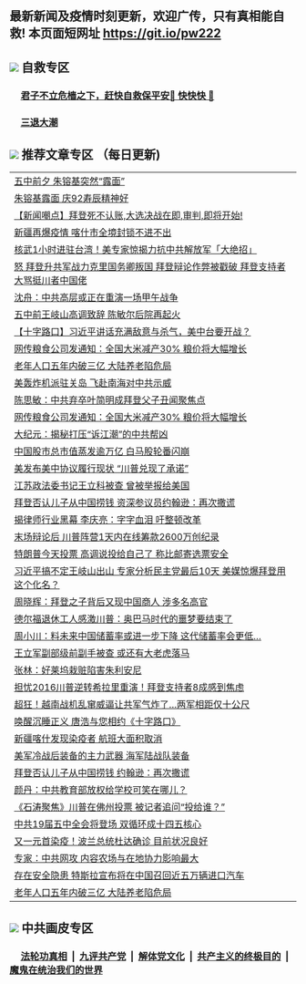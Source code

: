 ## 最新新闻及疫情时刻更新，欢迎广传，只有真相能自救! 本页面短网址 https://git.io/pw222



## <img src="https://img.icons8.com/cute-clipart/2x/circled-right.png">  自救专区

 ### &nbsp;&nbsp;&nbsp;&nbsp; [君子不立危樯之下，赶快自救保平安🍎 快快快 📩](https://github.com/pwgy/td/blob/master/README.md)
 
 ### &nbsp;&nbsp;&nbsp;&nbsp; [三退大潮](https://is.gd/fCPoKo) 
 
## <img src="https://img.icons8.com/cute-clipart/2x/circled-right.png"> 推荐文章专区 （每日更新)

<Table>
<tr><td colspan="2" align="left"><a href="https://pufdztuh.xhuyd.press/?name=c1237880&key=encdeuyadochlaxz&from=pw2">五中前夕 朱镕基突然“露面”</a></td></tr>
<tr><td colspan="2" align="left"><a href="https://pufdztuh.xhuyd.press/?name=c1237889&key=encdeuyadochlaxz&from=pw2">朱镕基露面 庆92寿辰精神好</a></td></tr>
<tr><td colspan="2" align="left"><a href="https://pufdztuh.xhuyd.press/?name=c1237859&key=encdeuyadochlaxz&from=pw2">【新闻嘲点】拜登死不认账,大选决战在即,审判,即将开始!</a></td></tr>
<tr><td colspan="2" align="left"><a href="https://pufdztuh.xhuyd.press/?name=c1237898&key=encdeuyadochlaxz&from=pw2">新疆再爆疫情 喀什市全境封锁不进不出</a></td></tr>
<tr><td colspan="2" align="left"><a href="https://pufdztuh.xhuyd.press/?name=c1237894&key=encdeuyadochlaxz&from=pw2">核武1小时进驻台湾！美专家惊揭力抗中共解放军「大绝招」</a></td></tr>
<tr><td colspan="2" align="left"><a href="https://pufdztuh.xhuyd.press/?name=c1237861&key=encdeuyadochlaxz&from=pw2">怒 拜登升共军战力克里国务卿叛国 拜登辩论作弊被戳破 拜登支持者大骂挺川者中国佬</a></td></tr>
<tr><td colspan="2" align="left"><a href="https://pufdztuh.xhuyd.press/?name=c1237884&key=encdeuyadochlaxz&from=pw2">沈舟：中共高层或正在重演一场甲午战争</a></td></tr>
<tr><td colspan="2" align="left"><a href="https://pufdztuh.xhuyd.press/?name=c1237866&key=encdeuyadochlaxz&from=pw2">五中前王岐山高调致辞 陈敏尔后院再起火</a></td></tr>
<tr><td colspan="2" align="left"><a href="https://pufdztuh.xhuyd.press/?name=c1237922&key=encdeuyadochlaxz&from=pw2">【十字路口】习近平讲话充满敌意与杀气，美中台要开战？</a></td></tr>
<tr><td colspan="2" align="left"><a href="https://pufdztuh.xhuyd.press/?name=c1237903&key=encdeuyadochlaxz&from=pw2">网传粮食公司发通知：全国大米减产30% 粮价将大幅增长</a></td></tr>
<tr><td colspan="2" align="left"><a href="https://pufdztuh.xhuyd.press/?name=c1237916&key=encdeuyadochlaxz&from=pw2">老年人口五年内破三亿 大陆养老陷危局</a></td></tr>
<tr><td colspan="2" align="left"><a href="https://pufdztuh.xhuyd.press/?name=c1237915&key=encdeuyadochlaxz&from=pw2">美轰炸机派驻关岛 飞赴南海对中共示威</a></td></tr>
<tr><td colspan="2" align="left"><a href="https://pufdztuh.xhuyd.press/?name=c1237886&key=encdeuyadochlaxz&from=pw2">陈思敏：中共弃卒叶简明成拜登父子丑闻聚焦点</a></td></tr>
<tr><td colspan="2" align="left"><a href="https://pufdztuh.xhuyd.press/?name=c1237865&key=encdeuyadochlaxz&from=pw2">网传粮食公司发通知：全国大米减产30%  粮价将大幅增长</a></td></tr>
<tr><td colspan="2" align="left"><a href="https://pufdztuh.xhuyd.press/?name=c1237913&key=encdeuyadochlaxz&from=pw2">大纪元：揭秘打压“诉江潮”的中共帮凶</a></td></tr>
<tr><td colspan="2" align="left"><a href="https://pufdztuh.xhuyd.press/?name=c1237909&key=encdeuyadochlaxz&from=pw2">中国股市总市值蒸发逾万亿 白马股轮番闪崩</a></td></tr>
<tr><td colspan="2" align="left"><a href="https://pufdztuh.xhuyd.press/?name=c1237858&key=encdeuyadochlaxz&from=pw2">美发布美中协议履行现状 “川普兑现了承诺”</a></td></tr>
<tr><td colspan="2" align="left"><a href="https://pufdztuh.xhuyd.press/?name=c1237897&key=encdeuyadochlaxz&from=pw2">江苏政法委书记王立科被查 曾被举报给美国</a></td></tr>
<tr><td colspan="2" align="left"><a href="https://pufdztuh.xhuyd.press/?name=c1237914&key=encdeuyadochlaxz&from=pw2">拜登否认儿子从中国捞钱 资深参议员约翰逊：再次撒谎</a></td></tr>
<tr><td colspan="2" align="left"><a href="https://pufdztuh.xhuyd.press/?name=c1237908&key=encdeuyadochlaxz&from=pw2">揭律师行业黑幕 李庆亮：字字血泪 吁整顿改革</a></td></tr>
<tr><td colspan="2" align="left"><a href="https://pufdztuh.xhuyd.press/?name=c1237905&key=encdeuyadochlaxz&from=pw2">末场辩论后 川普阵营1天内在线筹款2600万创纪录</a></td></tr>
<tr><td colspan="2" align="left"><a href="https://pufdztuh.xhuyd.press/?name=c1237912&key=encdeuyadochlaxz&from=pw2">特朗普今天投票 高调说投给自己了 称比邮寄选票安全</a></td></tr>
<tr><td colspan="2" align="left"><a href="https://pufdztuh.xhuyd.press/?name=c1237873&key=encdeuyadochlaxz&from=pw2">习近平搞不定王岐山出山  专家分析民主党最后10天 美媒惊爆拜登用这个化名？</a></td></tr>
<tr><td colspan="2" align="left"><a href="https://pufdztuh.xhuyd.press/?name=c1237910&key=encdeuyadochlaxz&from=pw2">周晓辉：拜登之子背后又现中国商人 涉多名高官</a></td></tr>
<tr><td colspan="2" align="left"><a href="https://pufdztuh.xhuyd.press/?name=c1237906&key=encdeuyadochlaxz&from=pw2">德尔福退休工人感激川普：奥巴马时代的噩梦要结束了</a></td></tr>
<tr><td colspan="2" align="left"><a href="https://pufdztuh.xhuyd.press/?name=c1237904&key=encdeuyadochlaxz&from=pw2">周小川：料未来中国储蓄率或进一步下降 这代储蓄率会更低…</a></td></tr>
<tr><td colspan="2" align="left"><a href="https://pufdztuh.xhuyd.press/?name=c1237920&key=encdeuyadochlaxz&from=pw2">王立军副部级前副手被查 或还有大老虎落马</a></td></tr>
<tr><td colspan="2" align="left"><a href="https://pufdztuh.xhuyd.press/?name=c1237883&key=encdeuyadochlaxz&from=pw2">张林：好莱坞栽赃陷害朱利安尼</a></td></tr>
<tr><td colspan="2" align="left"><a href="https://pufdztuh.xhuyd.press/?name=c1237902&key=encdeuyadochlaxz&from=pw2">担忧2016川普逆转希拉里重演！拜登支持者8成感到焦虑</a></td></tr>
<tr><td colspan="2" align="left"><a href="https://pufdztuh.xhuyd.press/?name=c1237901&key=encdeuyadochlaxz&from=pw2">超狂！越南战机乱窜威逼让共军气炸了…两军相距仅十公尺</a></td></tr>
<tr><td colspan="2" align="left"><a href="https://pufdztuh.xhuyd.press/?name=c1237900&key=encdeuyadochlaxz&from=pw2">唤醒沉睡正义 唐浩与您相约《十字路口》</a></td></tr>
<tr><td colspan="2" align="left"><a href="https://pufdztuh.xhuyd.press/?name=c1237857&key=encdeuyadochlaxz&from=pw2">新疆喀什发现染疫者 航班大面积取消</a></td></tr>
<tr><td colspan="2" align="left"><a href="https://pufdztuh.xhuyd.press/?name=c1237885&key=encdeuyadochlaxz&from=pw2">美军冷战后装备的主力武器 海军陆战队装备</a></td></tr>
<tr><td colspan="2" align="left"><a href="https://pufdztuh.xhuyd.press/?name=c1237891&key=encdeuyadochlaxz&from=pw2">拜登否认儿子从中国捞钱 约翰逊：再次撒谎</a></td></tr>
<tr><td colspan="2" align="left"><a href="https://pufdztuh.xhuyd.press/?name=c1237899&key=encdeuyadochlaxz&from=pw2">颜丹：中共教育部放权给学校可笑在哪儿？</a></td></tr>
<tr><td colspan="2" align="left"><a href="https://pufdztuh.xhuyd.press/?name=c1237867&key=encdeuyadochlaxz&from=pw2">《石涛聚焦》川普在佛州投票 被记者追问“投给谁？”</a></td></tr>
<tr><td colspan="2" align="left"><a href="https://pufdztuh.xhuyd.press/?name=c1237875&key=encdeuyadochlaxz&from=pw2">中共19届五中全会将登场 双循环成十四五核心</a></td></tr>
<tr><td colspan="2" align="left"><a href="https://pufdztuh.xhuyd.press/?name=c1237892&key=encdeuyadochlaxz&from=pw2">又一元首染疫！波兰总统杜达确诊 目前状况良好</a></td></tr>
<tr><td colspan="2" align="left"><a href="https://pufdztuh.xhuyd.press/?name=c1237921&key=encdeuyadochlaxz&from=pw2">专家：中共网攻 内容农场与在地协力影响最大</a></td></tr>
<tr><td colspan="2" align="left"><a href="https://pufdztuh.xhuyd.press/?name=c1237876&key=encdeuyadochlaxz&from=pw2">存在安全隐患 特斯拉宣布将在中国召回近五万辆进口汽车</a></td></tr>
<tr><td colspan="2" align="left"><a href="https://pufdztuh.xhuyd.press/?name=c1237864&key=encdeuyadochlaxz&from=pw2">老年人口五年内破三亿 大陆养老陷危局</a></td></tr>

 </Table>

## <img src="https://img.icons8.com/cute-clipart/2x/circled-right.png"> 中共画皮专区


 ### &nbsp;&nbsp;&nbsp;&nbsp; [法轮功真相](https://github.com/begood0513/basic/blob/master/README.md) &nbsp;|&nbsp; [九评共产党](https://github.com/begood0513/9ping.md/blob/master/README.md) &nbsp;|&nbsp; [解体党文化](https://github.com/begood0513/jtdwh.md/blob/master/README.md)   &nbsp;|&nbsp; [共产主义的终极目的](https://github.com/begood0513/gczydzjmd.md/blob/master/README.md) &nbsp;|&nbsp; [魔鬼在统治我们的世界](https://github.com/begood0513/gczydzjmd.md/blob/master/README.md) 

